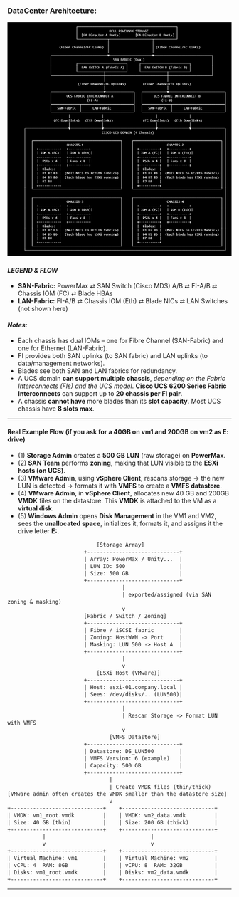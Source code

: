 ### DataCenter Architecture:

![Datacenter](/img/DataCenter.png)

#### _LEGEND & FLOW_
- **SAN-Fabric:** PowerMax ⇄ SAN Switch (Cisco MDS) A/B ⇄ FI-A/B ⇄ Chassis IOM (FC) ⇄ Blade HBAs
- **LAN-Fabric:** FI-A/B ⇄ Chassis IOM (Eth) ⇄ Blade NICs ⇄ LAN Switches (not shown here)

#### _Notes:_
- Each chassis has dual IOMs – one for Fibre Channel (SAN-Fabric) and one for Ethernet (LAN-Fabric).
- FI provides both SAN uplinks (to SAN fabric) and LAN uplinks (to data/management networks).
- Blades see both SAN and LAN fabrics for redundancy.
- A UCS domain **can support multiple chassis**, _depending on the Fabric Interconnects (FIs) and the UCS model_. **Cisco UCS 6200 Series Fabric Interconnects** can support up to **20 chassis per FI pair.**
- A chassis **cannot have** more blades than its **slot capacity**. Most UCS chassis have **8 slots max**.
---
#### Real Example Flow (if you ask for a 40GB on vm1 and 200GB on vm2 as E: drive)
- (1) **Storage Admin** creates a **500 GB LUN** (raw storage) on **PowerMax**.  
- (2) **SAN Team** performs **zoning**, making that LUN visible to the **ESXi hosts (on UCS)**.  
- (3) **VMware Admin**, using **vSphere Client**, rescans storage → the new LUN is detected → formats it with **VMFS** to create a **VMFS datastore**.  
- (4) **VMware Admin**, in **vSphere Client**, allocates  new 40 GB and 200GB **VMDK** files on the datastore. This **VMDK** is attached to the VM as a **virtual disk**.  
- (5) **Windows Admin** opens **Disk Management** in the VM1 and VM2, sees the **unallocated space**, initializes it, formats it, and assigns it the drive letter **E:**.  
```text
						    [Storage Array]
						+-----------------------------+
						| Array: PowerMax / Unity...  |
						| LUN ID: 500                 |
						| Size: 500 GB                |
						+-----------------------------+
									|
									| exported/assigned (via SAN zoning & masking)
									v
						[Fabric / Switch / Zoning]
						+-----------------------------+
						| Fibre / iSCSI fabric        |
						| Zoning: HostWWN -> Port     |
						| Masking: LUN 500 -> Host A  |
						+-----------------------------+
									|
									v
							[ESXi Host (VMware)]
						+-----------------------------+
						| Host: esxi-01.company.local |
						| Sees: /dev/disks/.. (LUN500)|
						+-----------------------------+
									|
									| Rescan Storage -> Format LUN with VMFS
									v
								[VMFS Datastore]
						+-----------------------------+
						| Datastore: DS_LUN500        |
						| VMFS Version: 6 (example)   |
						| Capacity: 500 GB            |
						+-----------------------------+
								|
								| Create VMDK files (thin/thick) [VMware admin often creates the VMDK smaller than the datastore size]
								v
+-----------------------------+    +-----------------------------+
| VMDK: vm1_root.vmdk         |    | VMDK: vm2_data.vmdk         |
| Size: 40 GB (thin)          |    | Size: 200 GB (thick)        |
+-----------------------------+    +-----------------------------+
           |                                 |
           v                                 v
+-----------------------------+    +-----------------------------+
| Virtual Machine: vm1        |    | Virtual Machine: vm2        |
| vCPU: 4  RAM: 8GB           |    | vCPU: 8  RAM: 32GB          |
| Disks: vm1_root.vmdk        |    | Disks: vm2_data.vmdk        |
+-----------------------------+    +-----------------------------+
```
---
